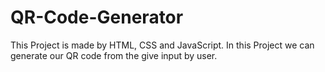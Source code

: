 # QR-Code-Generator
This Project is made by HTML, CSS and JavaScript. In this Project we can generate our QR code from the give input by user.
